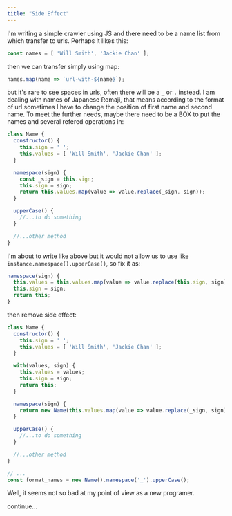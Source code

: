 ```yaml
---
title: "Side Effect"
---
```


I'm writing a simple crawler using JS and there need to be a name list from which transfer to urls. Perhaps it likes this: 

```javascript
const names = [ 'Will Smith', 'Jackie Chan' ];
```

then we can transfer simply using map:

```javascript
names.map(name => `url-with-${name}`);
```

but it's rare to see spaces in urls, often there will be a `_` or `.` instead. I am dealing with names of Japanese Romaji, that means according to the format of url sometimes I have to change the position of first name and second name. To meet the further needs, maybe there need to be a BOX to put the names and several refered operations in:

```javascript
class Name {
  constructor() {
    this.sign = ' ';
    this.values = [ 'Will Smith', 'Jackie Chan' ];
  }

  namespace(sign) {
    const _sign = this.sign;
    this.sign = sign;
    return this.values.map(value => value.replace(_sign, sign));
  }

  upperCase() {
    //...to do something
  }

  //...other method
}
```

I'm about to write like above but it would not allow us to use like `instance.namespace().upperCase()`,  so fix it as:

```javascript
namespace(sign) {
  this.values = this.values.map(value => value.replace(this.sign, sign));
  this.sign = sign;
  return this;
}
```

then remove side effect:

```javascript
class Name {
  constructor() {
    this.sign = ' ';
    this.values = [ 'Will Smith', 'Jackie Chan' ];
  }

  with(values, sign) {
    this.values = values;
    this.sign = sign;
    return this;
  }

  namespace(sign) {
    return new Name(this.values.map(value => value.replace(_sign, sign)), sign);
  }

  upperCase() {
    //...to do something
  }

  //...other method
}

// ...
const format_names = new Name().namespace('_').upperCase();
```

Well, it seems not so bad at my point of view as a new programer.

continue...
